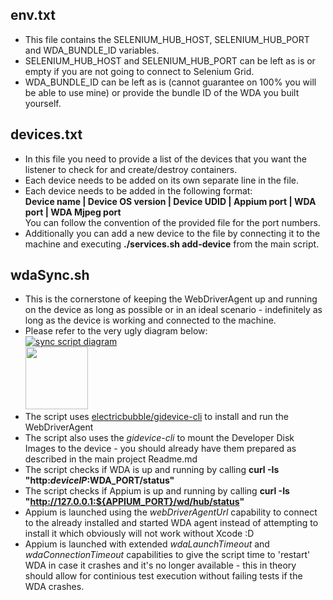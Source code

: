 ## env.txt

 * This file contains the SELENIUM_HUB_HOST, SELENIUM_HUB_PORT and WDA_BUNDLE_ID variables.
 * SELENIUM_HUB_HOST and SELENIUM_HUB_PORT can be left as is or empty if you are not going to connect to Selenium Grid.
 * WDA_BUNDLE_ID can be left as is (cannot guarantee on 100% you will be able to use mine) or provide the bundle ID of the WDA you built yourself.

## devices.txt

 * In this file you need to provide a list of the devices that you want the listener to check for and create/destroy containers.
 * Each device needs to be added on its own separate line in the file.
 * Each device needs to be added in the following format:  
   **Device name | Device OS version | Device UDID | Appium port | WDA port | WDA Mjpeg port**  
   You can follow the convention of the provided file for the port numbers.
 * Additionally you can add a new device to the file by connecting it to the machine and executing **./services.sh add-device** from the main script.

## wdaSync.sh

 * This is the cornerstone of keeping the WebDriverAgent up and running on the device as long as possible or in an ideal scenario - indefinitely as long as the device is working and connected to the machine.
 * Please refer to the very ugly diagram below:  
   [![sync script diagram](https://iili.io/RlA29I.th.png)](https://freeimage.host/i/RlA29I)  
   <img src="https://iili.io/RlA29I.th.png" width="100" height="100"/>
 * The script uses [electricbubble/gidevice-cli](https://github.com/electricbubble/gidevice-cli) to install and run the WebDriverAgent
 * The script also uses the *gidevice-cli* to mount the Developer Disk Images to the device - you should already have them prepared as described in the main project Readme.md
 * The script checks if WDA is up and running by calling **curl -Is "http:$deviceIP:$WDA_PORT/status"**
 * The script checks if Appium is up and running by calling **curl -Is "http://127.0.0.1:${APPIUM_PORT}/wd/hub/status"**
 * Appium is launched using the *webDriverAgentUrl* capability to connect to the already installed and started WDA agent instead of attempting to install it which obviously will not work without Xcode :D
 * Appium is launched with extended *wdaLaunchTimeout* and *wdaConnectionTimeout* capabilities to give the script time to 'restart' WDA in case it crashes and it's no longer available - this in theory should allow for continious test execution without failing tests if the WDA crashes.
